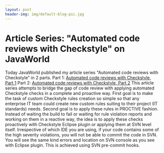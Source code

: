 ```yaml
---
layout: post
header-img: img/default-blog-pic.jpg
---
```


# Article Series: "Automated code reviews with Checkstyle" on JavaWorld

Today JavaWorld published my article series "Automated code reviews with Checkstyle" in 2 parts. Part 1: [Automated code reviews with Checkstyle, Part 1](http://www.javaworld.com/javaworld/jw-11-2008/jw-11-checkstyle1.html ) Part 2: [Automated code reviews with Checkstyle, Part 2](http://www.javaworld.com/javaworld/jw-11-2008/jw-11-checkstyle2.html ) This article series attempts to bridge the gap of code review with applying automated Checkstyle checks in a complete and proactive way. First goal is to make the task of custom Checkstyle rules creation so simple so that any enterprise IT team could create new custom rules suiting to their project (IT standards) needs. Second goal is to apply these rules in PROCTIVE fashion. Instead of waiting the build to fail or waiting for rule violation reports and working on them in a reactive way, the idea is to apply these checks proactively with Checkstyle Eclipse plugin or applying them at SVN level itself. Irrespective of which IDE you are using, if your code contains some of the high severity violations, you will not be able to commit the code in SVN. You will see the same kind errors and location on SVN console as you see with Eclipse plugin. This is achieved using SVN pre-commit hooks.